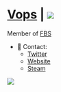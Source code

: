 # [Vops](https://vops.cc/) | ![](https://komarev.com/ghpvc/?username=ItsVops)

Member of [FBS](https://twitter.com/FBScollective "FuckBeingSad")

- 📱 Contact:
  - [Twitter](https://twitter.com/vopswtf "vopswtf")
  - [Website](https://vops.cc "vops.cc")
  - [Steam](https://steamcommunity.com/id/itsvops/ "itsvops")

![](https://hit.yhype.me/github/profile?user_id=55073114)
